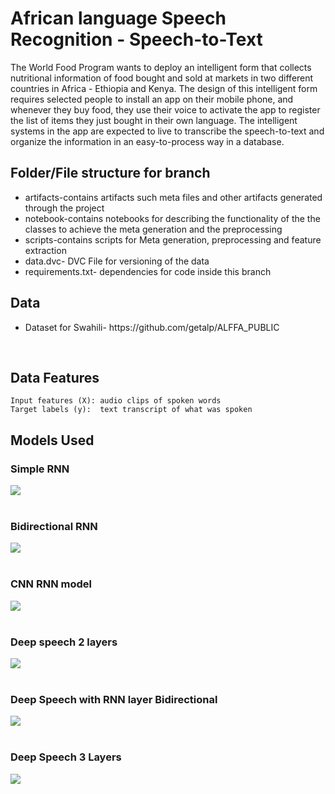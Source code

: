 # African language Speech Recognition - Speech-to-Text

<p>The World Food Program wants to deploy an intelligent form that collects nutritional information of food bought and sold at markets in two different countries in Africa - Ethiopia and Kenya. The design of this intelligent form requires selected people to install an app on their mobile phone, and whenever they buy food, they use their voice to activate the app to register the list of items they just bought in their own language. The intelligent systems in the app are expected to live to transcribe the speech-to-text and organize the information in an easy-to-process way in a database. </p>

## Folder/File structure for branch 

<ul>
    <li>artifacts-contains artifacts such meta files and other artifacts generated through the project</li>
    <li>notebook-contains notebooks for describing the functionality of the the classes to achieve the meta generation and the preprocessing</li>
    <li>scripts-contains scripts for Meta generation, preprocessing and feature extraction</li>
    <li>data.dvc- DVC File for versioning of the data</li>
    <li>requirements.txt- dependencies for code inside this branch</li>
    </ul>

## Data
<ul>
<li>Dataset for Swahili-  https://github.com/getalp/ALFFA_PUBLIC</li></ul>
<br/>

## Data Features
    Input features (X): audio clips of spoken words
    Target labels (y):  text transcript of what was spoken

## Models Used

### Simple RNN
<img src="https://drive.google.com/uc?export=view&id=1eh4Zc880mTXH8cBkEUlUD1HMmsta0kvf"/>

<br/>
<br/>

### Bidirectional RNN
<img src="https://drive.google.com/uc?export=view&id=12KrQ1xzc9ZMcuPg8RezGdUUeyDy6UJKA"/>

<br/>
<br/>

### CNN RNN model
<img src="https://drive.google.com/uc?export=view&id=1unFPcuZBrBW-hiN4cVoqxk--YCEJjbrq"/>
<br/>
<br/>


### Deep speech 2 layers
<img src="https://drive.google.com/uc?export=view&id=1CJEfUxiGkvwpTd98XcSW1rGQ6i8zJg5k"/>
<br/>
<br/>


### Deep Speech with RNN layer Bidirectional
<img src="https://drive.google.com/uc?export=view&id=1Aqk8G5gy3CB3666aROOjcoVZuCWt9lng"/>
<br>
<br>


### Deep Speech 3 Layers
<img src="https://drive.google.com/uc?export=view&id=1-axvDegKnccZTycGoOIDMLvUrmyteZZI"/>